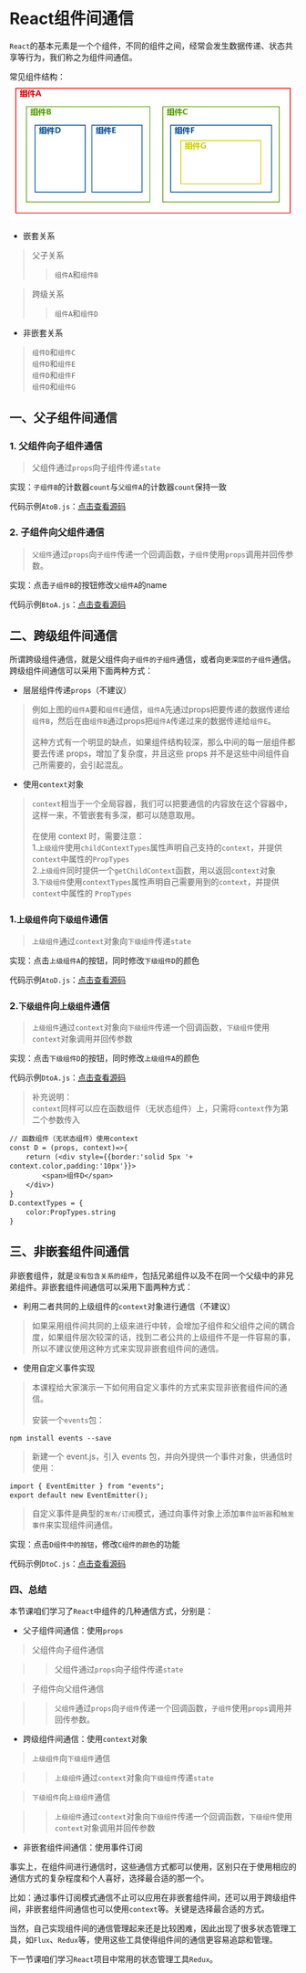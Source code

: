 # React组件间通信

`React`的基本元素是一个个组件，不同的组件之间，经常会发生数据传递、状态共享等行为，我们称之为组件间通信。

常见组件结构：<br>
![组件树](./components.jpg)

- 嵌套关系

> 父子关系
>> `组件A`和`组件B`

> 跨级关系
>> `组件A`和`组件D`<br>

- 非嵌套关系

> `组件D`和`组件C`<br>
> `组件D`和`组件E`<br>
> `组件D`和`组件F`<br>
> `组件D`和`组件G`<br>

## 一、父子组件间通信
### 1. 父组件向子组件通信
> 父组件通过`props`向子组件传递`state`

实现：`子组件B`的计数器`count`与`父组件A`的计数器`count`保持一致

代码示例`AtoB.js`：[点击查看源码](../src/components/AtoB.js)

### 2. 子组件向父组件通信
> `父组件`通过`props`向`子组件`传递一个回调函数，`子组件`使用`props`调用并回传参数。

实现：点击`子组件B`的按钮修改`父组件A`的name

代码示例`BtoA.js`：[点击查看源码](../src/components/BtoA.js)

## 二、跨级组件间通信

所谓跨级组件通信，就是父组件向`子组件的子组件`通信，或者向`更深层的子组件`通信。跨级组件间通信可以采用下面两种方式：

- 层层组件传递`props`（不建议）

> 例如上图的`组件A`要和`组件E`通信，`组件A`先通过props把要传递的数据传递给`组件B`，然后在由`组件B`通过props把`组件A`传递过来的数据传递给`组件E`。<br><br>
> 这种方式有一个明显的缺点，如果组件结构较深，那么中间的每一层组件都要去传递 props，增加了复杂度，并且这些 props 并不是这些中间组件自己所需要的，会引起混乱。<br>

- 使用`context`对象

> `context`相当于一个全局容器，我们可以把要通信的内容放在这个容器中，这样一来，不管嵌套有多深，都可以随意取用。<br><br>
> 在使用 context 时，需要注意：<br>
> 1.`上级组件`使用`childContextTypes`属性声明自己支持的`context`，并提供`context`中属性的`PropTypes`<br>
> 2.`上级组件`同时提供一个`getChildContext`函数，用以返回`context`对象<br>
> 3.`下级组件`使用`contextTypes`属性声明自己需要用到的`context`，并提供`context`中属性的 `PropTypes`<br>

### 1.`上级组件`向`下级组件`通信

> `上级组件`通过`context`对象向`下级组件`传递`state`

实现：点击`上级组件A`的按钮，同时修改`下级组件D`的颜色

代码示例`AtoD.js`：[点击查看源码](../src/components/AtoD.js)

### 2.`下级组件`向`上级组件`通信

> `上级组件`通过`context`对象向`下级组件`传递一个回调函数，`下级组件`使用`context`对象调用并回传参数

实现：点击`下级组件D`的按钮，同时修改`上级组件A`的颜色

代码示例`DtoA.js`：[点击查看源码](../src/components/DtoA.js)

> 补充说明：<br>
> `context`同样可以应在函数组件（无状态组件）上，只需将`context`作为第二个参数传入

```
// 函数组件（无状态组件）使用context
const D = (props, context)=>{
    return (<div style={{border:'solid 5px '+ context.color,padding:'10px'}}>
        <span>组件D</span>
    </div>)
}
D.contextTypes = {
    color:PropTypes.string
}
```


## 三、非嵌套组件间通信
非嵌套组件，就是`没有包含关系的组件`，包括兄弟组件以及不在同一个父级中的非兄弟组件。非嵌套组件间通信可以采用下面两种方式：

- 利用二者共同的上级组件的`context`对象进行通信（不建议）

> 如果采用组件间共同的上级来进行中转，会增加子组件和父组件之间的耦合度，如果组件层次较深的话，找到二者公共的上级组件不是一件容易的事，所以不建议使用这种方式来实现非嵌套组件间的通信。

- 使用自定义事件实现

> 本课程给大家演示一下如何用自定义事件的方式来实现非嵌套组件间的通信。<br><br>
> 安装一个`events`包：<br>
> 
```
npm install events --save
```
> 新建一个 event.js，引入 events 包，并向外提供一个事件对象，供通信时使用：
>
```
import { EventEmitter } from "events";
export default new EventEmitter();
```
> 自定义事件是典型的`发布/订阅`模式，通过向事件对象上添加`事件监听器`和`触发事件`来实现组件间通信。

实现：点击`D组件中的按钮`，修改`C组件的颜色`的功能

代码示例`DtoC.js`：[点击查看源码](../src/components/DtoC.js)

### 四、总结
本节课咱们学习了`React`中组件的几种通信方式，分别是：

- 父子组件间通信：使用`props`

> 父组件向子组件通信

>> 父组件通过`props`向子组件传递`state`

> 子组件向父组件通信

>>`父组件`通过`props`向`子组件`传递一个回调函数，`子组件`使用`props`调用并回传参数。

- 跨级组件间通信：使用`context`对象

> `上级组件`向`下级组件`通信

>>`上级组件`通过`context`对象向`下级组件`传递`state`

> `下级组件`向`上级组件`通信

>> `上级组件`通过`context`对象向`下级组件`传递一个回调函数，`下级组件`使用`context`对象调用并回传参数

- 非嵌套组件间通信：使用事件订阅

事实上，在组件间进行通信时，这些通信方式都可以使用，区别只在于使用相应的通信方式的复杂程度和个人喜好，选择最合适的那一个。<br>

比如：通过事件订阅模式通信不止可以应用在非嵌套组件间，还可以用于跨级组件间，非嵌套组件间通信也可以使用`context`等。关键是选择最合适的方式。

当然，自己实现组件间的通信管理起来还是比较困难，因此出现了很多状态管理工具，如`Flux`、`Redux`等，使用这些工具使得组件间的通信更容易追踪和管理。

下一节课咱们学习`React`项目中常用的状态管理工具`Redux`。